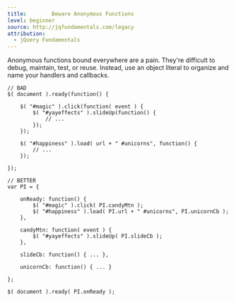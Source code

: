 ```yaml
---
title:        Beware Anonymous Functions
level: beginner
source: http://jqfundamentals.com/legacy
attribution: 
  - jQuery Fundamentals
---
```


Anonymous functions bound everywhere are a pain. They're difficult to debug,
maintain, test, or reuse. Instead, use an object literal to organize and name
your handlers and callbacks.
```
// BAD
$( document ).ready(function() {

	$( "#magic" ).click(function( event ) {
		$( "#yayeffects" ).slideUp(function() {
			// ...
		});
	});

	$( "#happiness" ).load( url + " #unicorns", function() {
		// ...
	});

});

// BETTER
var PI = {

	onReady: function() {
		$( "#magic" ).click( PI.candyMtn );
		$( "#happiness" ).load( PI.url + " #unicorns", PI.unicornCb );
	},

	candyMtn: function( event ) {
		$( "#yayeffects" ).slideUp( PI.slideCb );
	},

	slideCb: function() { ... },

	unicornCb: function() { ... }

};

$( document ).ready( PI.onReady );
```
